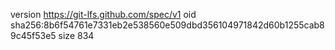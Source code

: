 version https://git-lfs.github.com/spec/v1
oid sha256:8b6f54761e7331eb2e538560e509dbd356104971842d60b1255cab89c45f53e5
size 834
